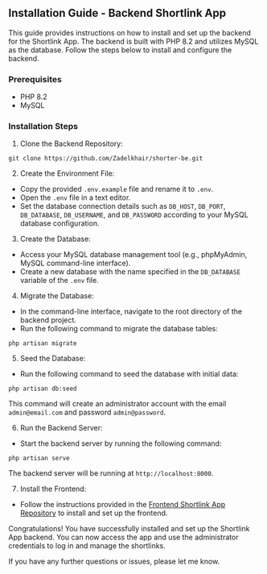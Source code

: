 ## Installation Guide - Backend Shortlink App

This guide provides instructions on how to install and set up the backend for the Shortlink App. The backend is built with PHP 8.2 and utilizes MySQL as the database. Follow the steps below to install and configure the backend.

### Prerequisites
- PHP 8.2
- MySQL

### Installation Steps

1. Clone the Backend Repository:

```
git clone https://github.com/Zadelkhair/shorter-be.git
```

2. Create the Environment File:
- Copy the provided `.env.example` file and rename it to `.env`.
- Open the `.env` file in a text editor.
- Set the database connection details such as `DB_HOST`, `DB_PORT`, `DB_DATABASE`, `DB_USERNAME`, and `DB_PASSWORD` according to your MySQL database configuration.

3. Create the Database:
- Access your MySQL database management tool (e.g., phpMyAdmin, MySQL command-line interface).
- Create a new database with the name specified in the `DB_DATABASE` variable of the `.env` file.

4. Migrate the Database:
- In the command-line interface, navigate to the root directory of the backend project.
- Run the following command to migrate the database tables:

```
php artisan migrate
```

5. Seed the Database:
- Run the following command to seed the database with initial data:

```
php artisan db:seed
```

This command will create an administrator account with the email `admin@email.com` and password `admin@password`.

6. Run the Backend Server:
- Start the backend server by running the following command:
```
php artisan serve
```

The backend server will be running at `http://localhost:8000`.

7. Install the Frontend:
- Follow the instructions provided in the [Frontend Shortlink App Repository](https://github.com/Zadelkhair/shorter-fe) to install and set up the frontend.

Congratulations! You have successfully installed and set up the Shortlink App backend. You can now access the app and use the administrator credentials to log in and manage the shortlinks.

If you have any further questions or issues, please let me know.
